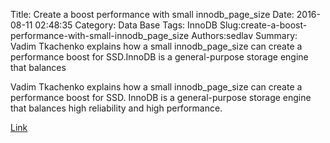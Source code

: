 Title: Create a boost performance with small innodb_page_size
Date: 2016-08-11 02:48:35
Category: Data Base
Tags: InnoDB
Slug:create-a-boost-performance-with-small-innodb_page_size
Authors:sedlav
Summary: Vadim Tkachenko explains how a small innodb_page_size can create a performance boost for SSD.InnoDB is a general-purpose storage engine that balances

Vadim Tkachenko explains how a small innodb_page_size can create a performance boost for SSD.
InnoDB is a general-purpose storage engine that balances high reliability and high performance.

[Link](http://dev.mysql.com/doc/refman/5.7/en/innodb-introduction.html)
